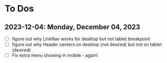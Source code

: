 # To Dos

## 2023-12-04: Monday, December 04, 2023

- [ ] figure out why LinkNav works for desktop but not tablet breakpoint
- [ ] figure out why Header centers on desktop (not desired) but not on tablet (desired)
- [ ] Fix extra menu showing in mobile - again!
